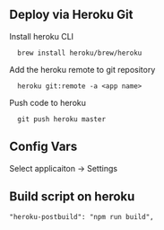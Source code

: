 ## Deploy via Heroku Git
Install heroku CLI
```
  brew install heroku/brew/heroku
```

Add the heroku remote to git repository
```
  heroku git:remote -a <app name>
```

Push code to heroku
```
  git push heroku master
```


## Config Vars
Select applicaiton -> Settings


## Build script on heroku
```
"heroku-postbuild": "npm run build",
```